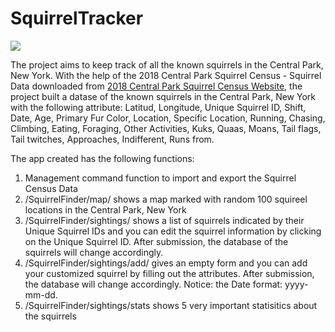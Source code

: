 # SquirrelTracker
![](https://www.mdwfp.com/media/3169/eo20150724_squirrel300.jpg)

The project aims to keep track of all the known squirrels in the Central Park, New York. With the help of the 2018 Central Park Squirrel Census - Squirrel Data downloaded from [2018 Central Park Squirrel Census Website](https://data.cityofnewyork.us/Environment/2018-Central-Park-Squirrel-Census-Squirrel-Data/vfnx-vebw), the project built a datase of the known squirrels in the Central Park, New York with the following attribute: Latitud, Longitude, Unique Squirrel ID, Shift, Date, Age, Primary Fur Color, Location, Specific Location, Running, Chasing, Climbing, Eating, Foraging, Other Activities, Kuks, Quaas, Moans, Tail flags, Tail twitches, Approaches, Indifferent, Runs from. 

The app created has the following functions:
1. Management command function to import and export the Squirrel Census Data
2. /SquirrelFinder/map/ shows a map marked with random 100 squireel locations in the Central Park, New York
3. /SquirrelFinder/sightings/ shows a list of squirrels indicated by their Unique Squirrel IDs and you can edit the squirrel information by clicking on the Unique Squirrel ID. After submission, the database of the squirrels will change accordingly.
4. /SquirrelFinder/sightings/add/ gives an empty form and you can add your customized squirrel by filling out the attributes. After submission, the database will change accordingly. Notice: the Date format: yyyy-mm-dd.
5. /SquirrelFinder/sightings/stats shows 5 very important statisitics about the squirrels

